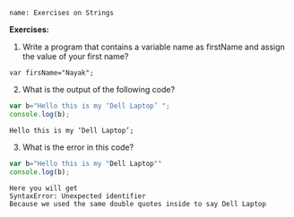 ```ngMeta
name: Exercises on Strings
```

**Exercises:**

1. Write a program that contains a variable name as firstName and assign the value of your first name?

```solution
var firsName="Nayak";
```

2. What is the output of the following code?

``` javascript
var b="Hello this is my ‘Dell Laptop’ ";
console.log(b);
```
```solution
Hello this is my ‘Dell Laptop’;
```

3. What is the error in this code?

```javascript
var b="Hello this is my "Dell Laptop""
console.log(b);
```


```solution
Here you will get 
SyntaxError: Unexpected identifier
Because we used the same double quotes inside to say Dell Laptop
```